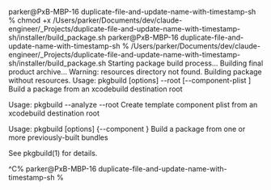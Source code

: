 parker@PxB-MBP-16 duplicate-file-and-update-name-with-timestamp-sh % chmod +x /Users/parker/Documents/dev/claude-engineer/_Projects/duplicate-file-and-update-name-with-timestamp-sh/installer/build_package.sh
parker@PxB-MBP-16 duplicate-file-and-update-name-with-timestamp-sh % /Users/parker/Documents/dev/claude-engineer/_Projects/duplicate-file-and-update-name-with-timestamp-sh/installer/build_package.sh
Starting package build process...
Building final product archive...
Warning: resources directory not found. Building package without resources.
Usage: pkgbuild [options] --root <root-path> [--component-plist <plist-path>] <package-output-path>
    Build a package from an xcodebuild destination root

Usage: pkgbuild --analyze --root <root-path> <plist-output-path>
    Create template component plist from an xcodebuild destination root

Usage: pkgbuild [options] {--component <component-path>} <package-output-path>
    Build a package from one or more previously-built bundles

See pkgbuild(1) for details.

^C%                                                                                                                                                                                         parker@PxB-MBP-16 duplicate-file-and-update-name-with-timestamp-sh % 
